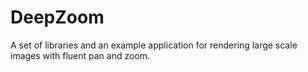 DeepZoom
========

A set of libraries and an example application for rendering large scale images with fluent pan and zoom.